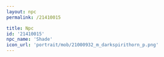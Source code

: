 ```yaml
---
layout: npc
permalink: /21410015

title: Npc
id: '21410015'
npc_name: 'Shade'
icon_url: 'portrait/mob/21000932_m_darkspirithorn_p.png'
---
```

